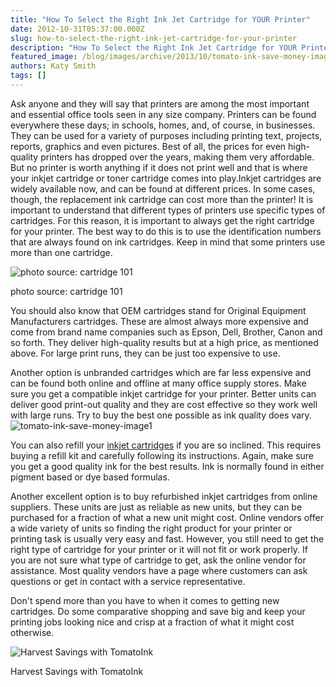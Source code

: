 ```yaml
---
title: "How To Select the Right Ink Jet Cartridge for YOUR Printer"
date: 2012-10-31T05:37:00.000Z
slug: how-to-select-the-right-ink-jet-cartridge-for-your-printer
description: "How To Select the Right Ink Jet Cartridge for YOUR Printer"
featured_image: /blog/images/archive/2013/10/tomato-ink-save-money-image.jpg
authors: Katy Smith
tags: []
---
```


Ask anyone and they will say that printers are among the most important and essential office tools seen in any size company. Printers can be found everywhere these days; in schools, homes, and, of course, in businesses. They can be used for a variety of purposes including printing text, projects, reports, graphics and even pictures. Best of all, the prices for even high-quality printers has dropped over the years, making them very affordable. But no printer is worth anything if it does not print well and that is where your inkjet cartridge or toner cartridge comes into play.Inkjet cartridges are widely available now, and can be found at different prices. In some cases, though, the replacement ink cartridge can cost more than the printer! It is important to understand that different types of printers use specific types of cartridges. For this reason, it is important to always get the right cartridge for your printer. The best way to do this is to use the identification numbers that are always found on ink cartridges. Keep in mind that some printers use more than one cartridge. 

![photo source: cartridge 101](/blog/images/archive/2012/06/expensive-cartridge.jpg)

photo source: cartridge 101

You should also know that OEM cartridges stand for Original Equipment Manufacturers cartridges. These are almost always more expensive and come from brand name companies such as Epson, Dell, Brother, Canon and so forth. They deliver high-quality results but at a high price, as mentioned above. For large print runs, they can be just too expensive to use.

Another option is unbranded cartridges which are far less expensive and can be found both online and offline at many office supply stores. Make sure you get a compatible inkjet cartridge for your printer. Better units can deliver good print-out quality and they are cost effective so they work well with large runs. Try to buy the best one possible as ink quality does vary.  
![tomato-ink-save-money-image1](/blog/images/archive/2013/10/tomato-ink-save-money-image1.jpg)

You can also refill your [inkjet cartridges](https://www.tomatoink.com/) if you are so inclined. This requires buying a refill kit and carefully following its instructions. Again, make sure you get a good quality ink for the best results. Ink is normally found in either pigment based or dye based formulas.

Another excellent option is to buy refurbished inkjet cartridges from online suppliers. These units are just as reliable as new units, but they can be purchased for a fraction of what a new unit might cost. Online vendors offer a wide variety of units so finding the right product for your printer or printing task is usually very easy and fast. However, you still need to get the right type of cartridge for your printer or it will not fit or work properly. If you are not sure what type of cartridge to get, ask the online vendor for assistance. Most quality vendors have a page where customers can ask questions or get in contact with a service representative.

Don't spend more than you have to when it comes to getting new cartridges. Do some comparative shopping and save big and keep your printing jobs looking nice and crisp at a fraction of what it might cost otherwise.

![Harvest Savings with TomatoInk](/blog/images/archive/2013/06/generic_01-632x234.png)

Harvest Savings with TomatoInk